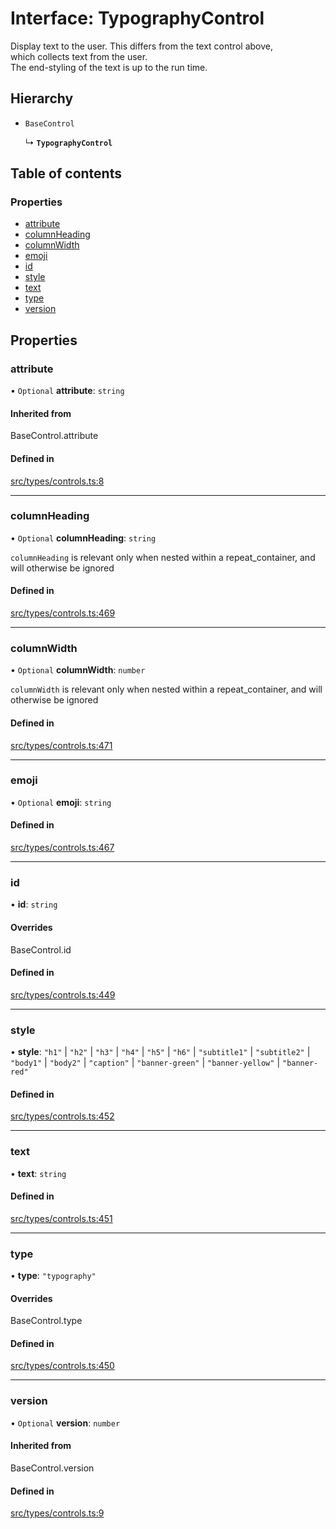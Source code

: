 # Interface: TypographyControl

Display text to the user. This differs from the text control above, \
which collects text from the user.\
The end-styling of the text is up to the run time.

## Hierarchy

- `BaseControl`

  ↳ **`TypographyControl`**

## Table of contents

### Properties

- [attribute](../wiki/TypographyControl#attribute)
- [columnHeading](../wiki/TypographyControl#columnheading)
- [columnWidth](../wiki/TypographyControl#columnwidth)
- [emoji](../wiki/TypographyControl#emoji)
- [id](../wiki/TypographyControl#id)
- [style](../wiki/TypographyControl#style)
- [text](../wiki/TypographyControl#text)
- [type](../wiki/TypographyControl#type)
- [version](../wiki/TypographyControl#version)

## Properties

### attribute

• `Optional` **attribute**: `string`

#### Inherited from

BaseControl.attribute

#### Defined in

[src/types/controls.ts:8](https://github.com/decisively-io/interview-sdk/blob/7ff582e2e1b882fdedb5de2863fed60488554378/src/types/controls.ts#L8)

___

### columnHeading

• `Optional` **columnHeading**: `string`

`columnHeading` is relevant only when nested within a repeat_container, and will otherwise be ignored

#### Defined in

[src/types/controls.ts:469](https://github.com/decisively-io/interview-sdk/blob/7ff582e2e1b882fdedb5de2863fed60488554378/src/types/controls.ts#L469)

___

### columnWidth

• `Optional` **columnWidth**: `number`

`columnWidth` is relevant only when nested within a repeat_container, and will otherwise be ignored

#### Defined in

[src/types/controls.ts:471](https://github.com/decisively-io/interview-sdk/blob/7ff582e2e1b882fdedb5de2863fed60488554378/src/types/controls.ts#L471)

___

### emoji

• `Optional` **emoji**: `string`

#### Defined in

[src/types/controls.ts:467](https://github.com/decisively-io/interview-sdk/blob/7ff582e2e1b882fdedb5de2863fed60488554378/src/types/controls.ts#L467)

___

### id

• **id**: `string`

#### Overrides

BaseControl.id

#### Defined in

[src/types/controls.ts:449](https://github.com/decisively-io/interview-sdk/blob/7ff582e2e1b882fdedb5de2863fed60488554378/src/types/controls.ts#L449)

___

### style

• **style**: ``"h1"`` \| ``"h2"`` \| ``"h3"`` \| ``"h4"`` \| ``"h5"`` \| ``"h6"`` \| ``"subtitle1"`` \| ``"subtitle2"`` \| ``"body1"`` \| ``"body2"`` \| ``"caption"`` \| ``"banner-green"`` \| ``"banner-yellow"`` \| ``"banner-red"``

#### Defined in

[src/types/controls.ts:452](https://github.com/decisively-io/interview-sdk/blob/7ff582e2e1b882fdedb5de2863fed60488554378/src/types/controls.ts#L452)

___

### text

• **text**: `string`

#### Defined in

[src/types/controls.ts:451](https://github.com/decisively-io/interview-sdk/blob/7ff582e2e1b882fdedb5de2863fed60488554378/src/types/controls.ts#L451)

___

### type

• **type**: ``"typography"``

#### Overrides

BaseControl.type

#### Defined in

[src/types/controls.ts:450](https://github.com/decisively-io/interview-sdk/blob/7ff582e2e1b882fdedb5de2863fed60488554378/src/types/controls.ts#L450)

___

### version

• `Optional` **version**: `number`

#### Inherited from

BaseControl.version

#### Defined in

[src/types/controls.ts:9](https://github.com/decisively-io/interview-sdk/blob/7ff582e2e1b882fdedb5de2863fed60488554378/src/types/controls.ts#L9)
